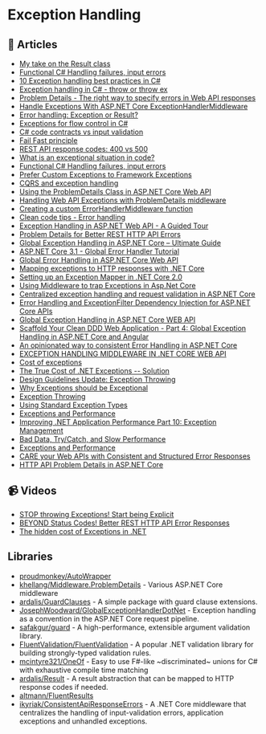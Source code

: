 # Exception Handling

## 📝 Articles

- [My take on the Result class](https://josef.codes/my-take-on-the-result-class-in-c-sharp/) 
- [Functional C# Handling failures, input errors](https://enterprisecraftsmanship.com/posts/functional-c-handling-failures-input-errors/) 
- [10 Exception handling best practices in C#](https://kumarashwinhubert.com/10-exception-handling-best-practices-in-csharp)
- [Exception handling in C# - throw or throw ex](https://kumarashwinhubert.com/exception-handling-in-csharp-throw-or-throw-ex)
- [Problem Details - The right way to specify errors in Web API responses](https://kumarashwinhubert.com/problem-details-the-right-way-to-specify-errors-in-web-api-responses)
- [Handle Exceptions With ASP.NET Core ExceptionHandlerMiddleware](https://khalidabuhakmeh.com/handling-aspnet-core-exceptions-with-exceptionhandler-middleware)
- [Error handling: Exception or Result?](https://enterprisecraftsmanship.com/posts/error-handling-exception-or-result/) 
- [Exceptions for flow control in C#](https://enterprisecraftsmanship.com/posts/exceptions-for-flow-control/) 
- [C# code contracts vs input validation](https://enterprisecraftsmanship.com/posts/code-contracts-vs-input-validation/) 
- [Fail Fast principle](https://enterprisecraftsmanship.com/posts/fail-fast-principle/) 
- [REST API response codes: 400 vs 500](https://enterprisecraftsmanship.com/posts/rest-api-response-codes-400-vs-500/) 
- [What is an exceptional situation in code?](https://enterprisecraftsmanship.com/posts/what-is-exceptional-situation/) 
- [Functional C# Handling failures, input errors](https://enterprisecraftsmanship.com/posts/functional-c-handling-failures-input-errors/) 
- [Prefer Custom Exceptions to Framework Exceptions](https://ardalis.com/prefer-custom-exceptions-to-framework-exceptions/)
- [CQRS and exception handling](https://enterprisecraftsmanship.com/2019/04/15/cqrs-exception-handling/) 
- [Using the ProblemDetails Class in ASP.NET Core Web API](https://code-maze.com/using-the-problemdetails-class-in-asp-net-core-web-api/)
- [Handling Web API Exceptions with ProblemDetails middleware](https://andrewlock.net/handling-web-api-exceptions-with-problemdetails-middleware/)
- [Creating a custom ErrorHandlerMiddleware function](https://andrewlock.net/creating-a-custom-error-handler-middleware-function/)
- [Clean code tips - Error handling](https://www.code4it.dev/blog/clean-code-error-handling)
- [Exception Handling in ASP.NET Web API - A Guided Tour](https://exceptionnotfound.net/the-asp-net-web-api-exception-handling-pipeline-a-guided-tour/)
- [Problem Details for Better REST HTTP API Errors](https://codeopinion.com/problem-details-for-better-rest-http-api-errors/)
- [Global Exception Handling in ASP.NET Core – Ultimate Guide](https://codewithmukesh.com/blog/global-exception-handling-in-aspnet-core/)
- [ASP.NET Core 3.1 - Global Error Handler Tutorial](https://jasonwatmore.com/post/2020/10/02/aspnet-core-31-global-error-handler-tutorial)
- [Global Error Handling in ASP.NET Core Web API](https://code-maze.com/global-error-handling-aspnetcore/)
- [Mapping exceptions to HTTP responses with .NET Core](https://jeroenhildering.com/2016/11/24/mapping-exceptions-to-http-responses-with-net-core/)
- [Setting up an Exception Mapper in .NET Core 2.0](https://www.foreach.be/blog/setting-up-an-exception-mapper-in-net-core-2-0)
- [Using Middleware to trap Exceptions in Asp.Net Core](https://docs.microsoft.com/en-us/archive/blogs/brandonh/using-middleware-to-trap-exceptions-in-asp-net-core)
- [Centralized exception handling and request validation in ASP.NET Core](https://www.strathweb.com/2018/07/centralized-exception-handling-and-request-validation-in-asp-net-core/)
- [Error Handling and ExceptionFilter Dependency Injection for ASP.NET Core APIs](https://weblog.west-wind.com/posts/2016/oct/16/error-handling-and-exceptionfilter-dependency-injection-for-aspnet-core-apis)
- [Global Exception Handling in ASP.NET Core WEB API](https://www.talkingdotnet.com/global-exception-handling-in-aspnet-core-webapi/)
- [Scaffold Your Clean DDD Web Application - Part 4: Global Exception Handling in ASP.NET Core and Angular](https://blog.jacobsdata.com/2020/11/12/scaffold-your-clean-ddd-web-application-part-4-global-exception-handling-in-aspnet-core-and-angular)
- [An opinionated way to consistent Error Handling in ASP.NET Core](https://ankitvijay.net/2021/04/21/consistent-error-handling/)
- [EXCEPTION HANDLING MIDDLEWARE IN .NET CORE WEB API](https://thecodeblogger.com/2021/05/30/exception-handling-middleware-in-net-core-web-api/?subscribe=success#blog_subscription-5)
- [Cost of exceptions](https://gunnarpeipman.com/cost-of-exceptions/)
- [The True Cost of .NET Exceptions -- Solution](https://docs.microsoft.com/en-us/archive/blogs/ricom/the-true-cost-of-net-exceptions-solution)
- [Design Guidelines Update: Exception Throwing](https://docs.microsoft.com/en-us/archive/blogs/kcwalina/design-guidelines-update-exception-throwing)
- [Why Exceptions should be Exceptional](https://mattwarren.org/2016/12/20/Why-Exceptions-should-be-Exceptional/)
- [Exception Throwing](https://docs.microsoft.com/en-us/dotnet/standard/design-guidelines/exception-throwing?redirectedfrom=MSDN)
- [Using Standard Exception Types](https://docs.microsoft.com/en-us/dotnet/standard/design-guidelines/using-standard-exception-types)
- [Exceptions and Performance](https://docs.microsoft.com/en-us/dotnet/standard/design-guidelines/exceptions-and-performance)
- [Improving .NET Application Performance Part 10: Exception Management](https://blog.monitis.com/blog/improving-net-application-performance-part-10-exception-management/)
- [Bad Data, Try/Catch, and Slow Performance](https://buildplease.com/pages/slow-exceptions/)
- [Exceptions and Performance](https://jonskeet.uk/csharp/exceptions.html)
- [CARE your Web APIs with Consistent and Structured Error Responses](https://www.dotnetnakama.com/blog/consistent-api-response-errors-care/)
- [HTTP API Problem Details in ASP.NET Core](https://codeopinion.com/http-api-problem-details-in-asp-net-core/)

## 📹 Videos

- [STOP throwing Exceptions! Start being Explicit](http://w7.mul.ir/yo%7cut%7cub%7ce.%7cco%7cm/watch?v=4UEanbBaJy4)
- [BEYOND Status Codes! Better REST HTTP API Error Responses](https://www.youtube.com/watch?v=MfTLob6teJE)
- [The hidden cost of Exceptions in .NET](https://www.youtube.com/watch?v=2f2elFRmeLE)
## Libraries

- [proudmonkey/AutoWrapper](https://github.com/proudmonkey/AutoWrapper)
- [khellang/Middleware.ProblemDetails](https://github.com/khellang/Middleware/tree/master/src/ProblemDetails) - Various ASP.NET Core middleware
- [ardalis/GuardClauses](https://github.com/ardalis/GuardClauses) - A simple package with guard clause extensions.
- [JosephWoodward/GlobalExceptionHandlerDotNet](https://github.com/JosephWoodward/GlobalExceptionHandlerDotNet) - Exception handling as a convention in the ASP.NET Core request pipeline.
- [safakgur/guard](https://github.com/safakgur/guard) - A high-performance, extensible argument validation library.
- [FluentValidation/FluentValidation](https://github.com/FluentValidation/FluentValidation) - A popular .NET validation library for building strongly-typed validation rules.
- [mcintyre321/OneOf](https://github.com/mcintyre321/OneOf) - Easy to use F#-like ~discriminated~ unions for C# with exhaustive compile time matching
- [ardalis/Result](https://github.com/ardalis/Result) - A result abstraction that can be mapped to HTTP response codes if needed.
- [altmann/FluentResults](https://github.com/altmann/FluentResults)
- [ikyriak/ConsistentApiResponseErrors](https://github.com/ikyriak/ConsistentApiResponseErrors) - A .NET Core middleware that centralizes the handling of input-validation errors, application exceptions and unhandled exceptions.